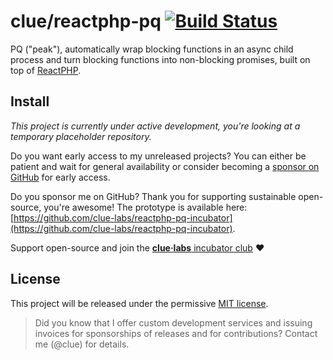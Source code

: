# clue/reactphp-pq [![Build Status](https://travis-ci.org/clue/reactphp-pq.svg?branch=master)](https://travis-ci.org/clue/reactphp-pq)

PQ ("peak"), automatically wrap blocking functions in an async child process and turn blocking functions into non-blocking promises,
built on top of [ReactPHP](https://reactphp.org/).

## Install

*This project is currently under active development,
you're looking at a temporary placeholder repository.*

Do you want early access to my unreleased projects?
You can either be patient and wait for general availability or
consider becoming a [sponsor on GitHub](https://github.com/sponsors/clue) for early access.

Do you sponsor me on GitHub? Thank you for supporting sustainable open-source, you're awesome!
The prototype is available here: [https://github.com/clue-labs/reactphp-pq-incubator](https://github.com/clue-labs/reactphp-pq-incubator).

Support open-source and join the [**clue·labs** incubator club](https://github.com/clue-labs) ❤️

## License

This project will be released under the permissive [MIT license](LICENSE).

> Did you know that I offer custom development services and issuing invoices for
  sponsorships of releases and for contributions? Contact me (@clue) for details.
